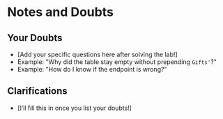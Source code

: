 # Notes and Doubts

## Your Doubts
- [Add your specific questions here after solving the lab!]
- Example: "Why did the table stay empty without prepending `Gifts'`?"
- Example: "How do I know if the endpoint is wrong?"

## Clarifications
- [I’ll fill this in once you list your doubts!]
